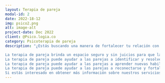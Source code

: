 ```yaml
---
layout: Terapia de pareja
modal-id: 2
date: 2022-18-12
img: psico2.png
alt: image-alt
project-date: Dec 2022
client: @Psico.logia.co
category: Psicoterapia de pareja 
description: "¿Estás buscando una manera de fortalecer tu relación con tu pareja? Considere la terapia de pareja. Aquí hay algunas razones por las que puede ser una herramienta valiosa para mejorar la comunicación, resolver conflictos y construir una conexión más profunda:

La terapia de pareja brinda un espacio seguro y sin juicios para que las parejas puedan expresar sus pensamientos y sentimientos de manera abierta y honesta.
La terapia de pareja puede ayudar a las parejas a identificar y resolver problemas subyacentes en su relación, como la falta de comunicación o la falta de conexión emocional.
La terapia de pareja puede ayudar a las parejas a aprender nuevas habilidades y herramientas para mejorar su comunicación y resolver conflictos de manera más saludable.
La terapia de pareja puede ayudar a las parejas a reconectarse y fortalecer su vínculo a medida que trabajan juntos para superar obstáculos y mejorar su relación.
Si estás interesado en obtener más información sobre nuestros servicios de terapia de pareja o en programar una cita, no dudes en ponerte en contacto con nosotros. Estaremos encantados de responder cualquier pregunta que tengas y discutir cómo podemos apoyarte y a tu pareja en su camino hacia una relación más fuerte y saludable."
---
```

